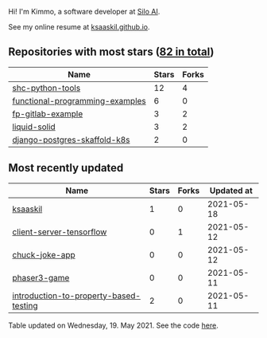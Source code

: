 Hi! I'm Kimmo, a software developer at [Silo AI](https://silo.ai/).

See my online resume at [ksaaskil.github.io](https://ksaaskil.github.io).

<!-- repositories starts -->

## Repositories with most stars ([82 in total](https://github.com/ksaaskil?tab=repositories))
| Name        | Stars           | Forks  |
| ------------- |-------------| -----|
|[shc-python-tools](https://github.com/ksaaskil/shc-python-tools)|12|4
|[functional-programming-examples](https://github.com/ksaaskil/functional-programming-examples)|6|0
|[fp-gitlab-example](https://github.com/ksaaskil/fp-gitlab-example)|3|2
|[liquid-solid](https://github.com/ksaaskil/liquid-solid)|3|2
|[django-postgres-skaffold-k8s](https://github.com/ksaaskil/django-postgres-skaffold-k8s)|2|0

<!-- repositories ends -->
<!-- recent_repositories starts -->

## Most recently updated
| Name        | Stars           | Forks  | Updated at
| ------------- |-------------| -----|-----|
|[ksaaskil](https://github.com/ksaaskil/ksaaskil)|1|0|2021-05-18
|[client-server-tensorflow](https://github.com/ksaaskil/client-server-tensorflow)|0|1|2021-05-12
|[chuck-joke-app](https://github.com/ksaaskil/chuck-joke-app)|0|0|2021-05-12
|[phaser3-game](https://github.com/ksaaskil/phaser3-game)|0|0|2021-05-11
|[introduction-to-property-based-testing](https://github.com/ksaaskil/introduction-to-property-based-testing)|2|0|2021-05-11

<!-- recent_repositories ends -->
<!-- updated_at starts -->
Table updated on Wednesday, 19. May 2021. See the code [here](https://github.com/ksaaskil/ksaaskil).
<!-- updated_at ends -->
